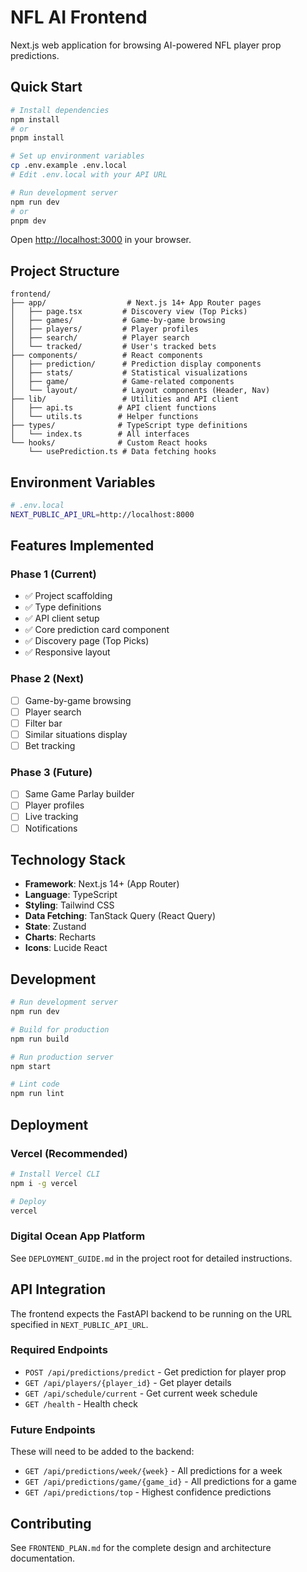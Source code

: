 # NFL AI Frontend

Next.js web application for browsing AI-powered NFL player prop predictions.

## Quick Start

```bash
# Install dependencies
npm install
# or
pnpm install

# Set up environment variables
cp .env.example .env.local
# Edit .env.local with your API URL

# Run development server
npm run dev
# or
pnpm dev
```

Open [http://localhost:3000](http://localhost:3000) in your browser.

## Project Structure

```
frontend/
├── app/                  # Next.js 14+ App Router pages
│   ├── page.tsx         # Discovery view (Top Picks)
│   ├── games/           # Game-by-game browsing
│   ├── players/         # Player profiles
│   ├── search/          # Player search
│   └── tracked/         # User's tracked bets
├── components/          # React components
│   ├── prediction/      # Prediction display components
│   ├── stats/           # Statistical visualizations
│   ├── game/            # Game-related components
│   └── layout/          # Layout components (Header, Nav)
├── lib/                 # Utilities and API client
│   ├── api.ts          # API client functions
│   └── utils.ts        # Helper functions
├── types/              # TypeScript type definitions
│   └── index.ts        # All interfaces
└── hooks/              # Custom React hooks
    └── usePrediction.ts # Data fetching hooks
```

## Environment Variables

```bash
# .env.local
NEXT_PUBLIC_API_URL=http://localhost:8000
```

## Features Implemented

### Phase 1 (Current)
- ✅ Project scaffolding
- ✅ Type definitions
- ✅ API client setup
- ✅ Core prediction card component
- ✅ Discovery page (Top Picks)
- ✅ Responsive layout

### Phase 2 (Next)
- [ ] Game-by-game browsing
- [ ] Player search
- [ ] Filter bar
- [ ] Similar situations display
- [ ] Bet tracking

### Phase 3 (Future)
- [ ] Same Game Parlay builder
- [ ] Player profiles
- [ ] Live tracking
- [ ] Notifications

## Technology Stack

- **Framework**: Next.js 14+ (App Router)
- **Language**: TypeScript
- **Styling**: Tailwind CSS
- **Data Fetching**: TanStack Query (React Query)
- **State**: Zustand
- **Charts**: Recharts
- **Icons**: Lucide React

## Development

```bash
# Run development server
npm run dev

# Build for production
npm run build

# Run production server
npm start

# Lint code
npm run lint
```

## Deployment

### Vercel (Recommended)

```bash
# Install Vercel CLI
npm i -g vercel

# Deploy
vercel
```

### Digital Ocean App Platform

See `DEPLOYMENT_GUIDE.md` in the project root for detailed instructions.

## API Integration

The frontend expects the FastAPI backend to be running on the URL specified in `NEXT_PUBLIC_API_URL`.

### Required Endpoints

- `POST /api/predictions/predict` - Get prediction for player prop
- `GET /api/players/{player_id}` - Get player details
- `GET /api/schedule/current` - Get current week schedule
- `GET /health` - Health check

### Future Endpoints

These will need to be added to the backend:

- `GET /api/predictions/week/{week}` - All predictions for a week
- `GET /api/predictions/game/{game_id}` - All predictions for a game
- `GET /api/predictions/top` - Highest confidence predictions

## Contributing

See `FRONTEND_PLAN.md` for the complete design and architecture documentation.
